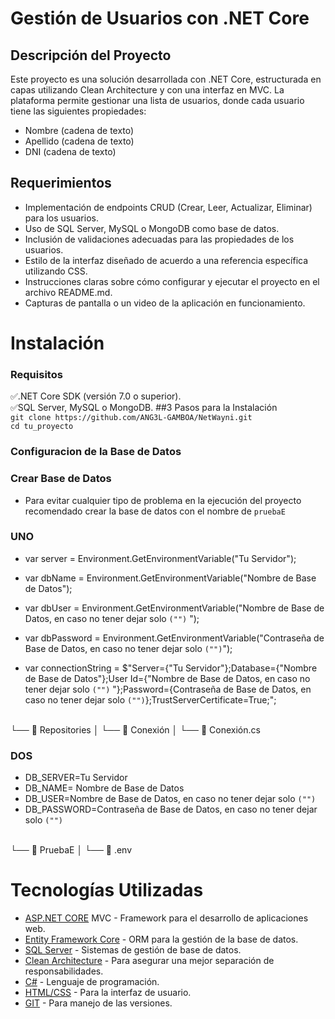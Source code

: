 # Gestión de Usuarios con .NET Core
## Descripción del Proyecto
Este proyecto es una solución desarrollada con .NET Core, estructurada en capas utilizando Clean Architecture y con una interfaz en MVC. La plataforma permite gestionar una lista de usuarios, donde cada usuario tiene las siguientes propiedades:

- Nombre (cadena de texto)
- Apellido (cadena de texto)
- DNI (cadena de texto)

## Requerimientos
- Implementación de endpoints CRUD (Crear, Leer, Actualizar, Eliminar) para los usuarios.
- Uso de SQL Server, MySQL o MongoDB como base de datos.
- Inclusión de validaciones adecuadas para las propiedades de los usuarios.
- Estilo de la interfaz diseñado de acuerdo a una referencia específica utilizando CSS.
- Instrucciones claras sobre cómo configurar y ejecutar el proyecto en el archivo README.md.
- Capturas de pantalla o un video de la aplicación en funcionamiento.
# Instalación
### Requisitos
✅.NET Core SDK (versión 7.0 o superior).<br>
✅SQL Server, MySQL o MongoDB.
##3 Pasos para la Instalación<br>
`git clone https://github.com/ANG3L-GAMBOA/NetWayni.git`<br>
`cd tu_proyecto`
### Configuracion de la Base de Datos

### Crear Base de Datos
- Para evitar cualquier tipo de problema en la ejecución del proyecto recomendado crear la base de datos con el nombre de `pruebaE`
  
### UNO

- var server = Environment.GetEnvironmentVariable("Tu Servidor");
- var dbName = Environment.GetEnvironmentVariable("Nombre de Base de Datos");
- var dbUser = Environment.GetEnvironmentVariable("Nombre de Base de Datos, en caso no tener dejar solo `("")` ");
- var dbPassword = Environment.GetEnvironmentVariable("Contraseña de Base de Datos, en caso no tener dejar solo `("")`");

- var connectionString = $"Server={"Tu Servidor"};Database={"Nombre de Base de Datos"};User Id={"Nombre de Base de Datos, en caso no tener dejar solo `("")` "};Password={Contraseña de Base de Datos, en caso no tener dejar solo `("")`};TrustServerCertificate=True;";<br>
<br>
 └── 📂 Repositories │ └── 📂 Conexión │ └── 📂 Conexión.cs


### DOS

- DB_SERVER=Tu Servidor
- DB_NAME= Nombre de Base de Datos
- DB_USER=Nombre de Base de Datos, en caso no tener dejar solo `("")`
- DB_PASSWORD=Contraseña de Base de Datos, en caso no tener dejar solo `("")`<br>
<br>
  └── 📂 PruebaE │ └── 📂 .env

# Tecnologías Utilizadas
- [ASP.NET CORE](https://dotnet.microsoft.com/es-es/apps/aspnet)  MVC - Framework para el desarrollo de aplicaciones web.
- [Entity Framework Core](https://learn.microsoft.com/es-es/ef/core/) - ORM para la gestión de la base de datos.
- [SQL Server](https://www.microsoft.com/es-es/sql-server/sql-server-2019) - Sistemas de gestión de base de datos.
- [Clean Architecture](https://blog.cleancoder.com/uncle-bob/2012/08/13/the-clean-architecture.html) - Para asegurar una mejor separación de responsabilidades.
- [C#](https://learn.microsoft.com/es-es/dotnet/csharp/) - Lenguaje de programación.
- [HTML/CSS](https://www.w3schools.com/html/html_css.asp) - Para la interfaz de usuario.
- [GIT](https://git-scm.com/docs/git) - Para manejo de las versiones.



